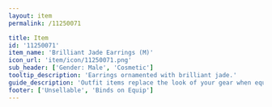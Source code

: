 ```yaml
---
layout: item
permalink: /11250071

title: Item
id: '11250071'
item_name: 'Brilliant Jade Earrings (M)'
icon_url: 'item/icon/11250071.png'
sub_header: ['Gender: Male', 'Cosmetic']
tooltip_description: 'Earrings ornamented with brilliant jade.'
guide_description: 'Outfit items replace the look of your gear when equipped.'
footer: ['Unsellable', 'Binds on Equip']
---
```

